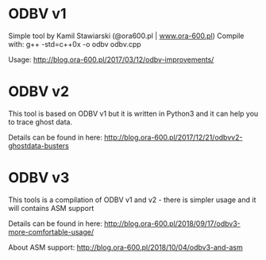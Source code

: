 # ODBV v1
Simple tool by Kamil Stawiarski (@ora600.pl | www.ora-600.pl)
Compile with: g++ -std=c++0x -o odbv odbv.cpp

Usage: http://blog.ora-600.pl/2017/03/12/odbv-improvements/

# ODBV v2
This tool is based on ODBV v1 but it is written in Python3 and it can help you to trace ghost data. 

Details can be found in here: http://blog.ora-600.pl/2017/12/21/odbvv2-ghostdata-busters


# ODBV v3
This tools is a compilation of ODBV v1 and v2 - there is simpler usage and it will contains ASM support

Details can be found in here: http://blog.ora-600.pl/2018/09/17/odbv3-more-comfortable-usage/

About ASM support: http://blog.ora-600.pl/2018/10/04/odbv3-and-asm



